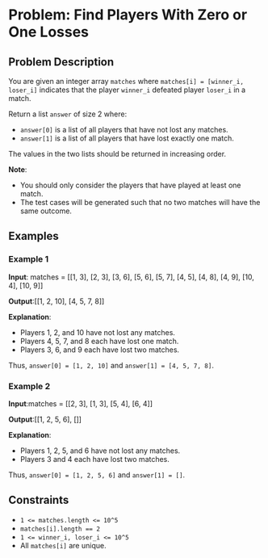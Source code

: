 # Problem: Find Players With Zero or One Losses

## Problem Description

You are given an integer array `matches` where `matches[i] = [winner_i, loser_i]` indicates that the player `winner_i` defeated player `loser_i` in a match.

Return a list `answer` of size 2 where:

- `answer[0]` is a list of all players that have not lost any matches.
- `answer[1]` is a list of all players that have lost exactly one match.

The values in the two lists should be returned in increasing order.

**Note**:
- You should only consider the players that have played at least one match.
- The test cases will be generated such that no two matches will have the same outcome.

## Examples

### Example 1

**Input**: matches = [[1, 3], [2, 3], [3, 6], [5, 6], [5, 7], [4, 5], [4, 8], [4, 9], [10, 4], [10, 9]]

**Output**:[[1, 2, 10], [4, 5, 7, 8]]


**Explanation**:
- Players 1, 2, and 10 have not lost any matches.
- Players 4, 5, 7, and 8 each have lost one match.
- Players 3, 6, and 9 each have lost two matches.

Thus, `answer[0] = [1, 2, 10]` and `answer[1] = [4, 5, 7, 8]`.

### Example 2

**Input**:matches = [[2, 3], [1, 3], [5, 4], [6, 4]]


**Output**:[[1, 2, 5, 6], []]

**Explanation**:
- Players 1, 2, 5, and 6 have not lost any matches.
- Players 3 and 4 each have lost two matches.

Thus, `answer[0] = [1, 2, 5, 6]` and `answer[1] = []`.

## Constraints

- `1 <= matches.length <= 10^5`
- `matches[i].length == 2`
- `1 <= winner_i, loser_i <= 10^5`
- All `matches[i]` are unique.